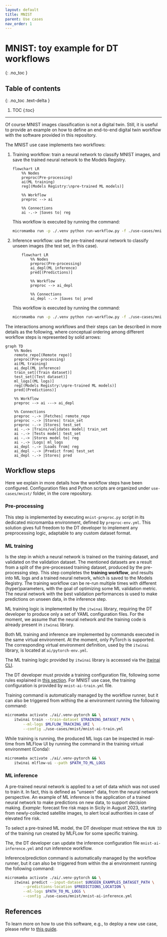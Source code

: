 ```yaml
---
layout: default
title: MNIST
parent: Use cases
nav_order: 1
---
```


# MNIST: toy example for DT workflows
{: .no_toc }

## Table of contents
{: .no_toc .text-delta }

1. TOC
{:toc}

---

Of course MNIST images classification is not a digital twin. Still, it is useful to
provide an example on how to define an end-to-end digital twin workflow with the
software provided in this repository.

The MNIST use case implements two workflows:

1. Training workflow: train a neural network to classify MNIST images, and save the trained
neural network to the Models Registry.

    ```mermaid
    flowchart LR
        %% Nodes
        preproc(Pre-processing)
        ai(ML training)
        reg[(Models Registry:\npre-trained ML models)]

        %% Workflow
        preproc --> ai

        %% Connections
        ai -.-> |Saves to| reg
    ```

    This workflow is executed by running the command:

    ```bash
    micromamba run -p ./.venv python run-workflow.py -f ./use-cases/mnist/training-workflow.yml
    ```

1. Inference workflow: use the pre-trained neural network to classify unseen images (the test set, in this case).

    ```mermaid
        flowchart LR
            %% Nodes
            preproc(Pre-processing)
            ai_depl(ML inference)
            pred[(Predictions)]

            %% Workflow
            preproc --> ai_depl 

            %% Connections
            ai_depl -.-> |Saves to| pred
    ```

    This workflow is executed by running the command:

    ```bash
    micromamba run -p ./.venv python run-workflow.py -f ./use-cases/mnist/inference-workflow.yml
    ```

The interactions among workflows and their steps can be described in more details as the following, where conceptual ordering
among different workflow steps is represented by solid arrows:

```mermaid
graph TD
    %% Nodes
    remote_repo[(Remote repo)]
    preproc(Pre-processing)
    ai(ML training)
    ai_depl(ML inference)
    train_set[(Train dataset)]
    test_set[(Test dataset)]
    ml_logs[(ML logs)]
    reg[(Models Registry:\npre-trained ML models)]
    pred[(Predictions)]

    %% Workflow
    preproc --> ai ---> ai_depl

    %% Connections
    preproc -.-> |Fetches| remote_repo
    preproc -.-> |Stores| train_set
    preproc -.-> |Stores| test_set
    ai -.-> |Trains/validates model| train_set
    ai -.-> |Tests model| test_set
    ai -.-> |Stores model to| reg
    ai -.-> |Logs| ml_logs
    ai_depl -.-> |Loads from| reg
    ai_depl -.-> |Predict from| test_set
    ai_depl -.-> |Stores| pred
```

## Workflow steps

Here we explain in more details how the workflow steps have been configured.
Configuration files and Python scripts are organized under `use-cases/mnist/`
folder, in the core repository.

### Pre-processing

This step is implemented by executing `mnist-preproc.py` script in its dedicated micromamba environment, defined by
`preproc-env.yml`. This solution gives full freedom to the DT developer to implement any preprocessing logic, adaptable
to any custom dataset format.

### ML training

Is the step in which a neural network is trained on the training dataset, and
validated on the validation dataset.
The mentioned datasets are a result from a split of the pre-processed training
dataset, produced by the pre-processing step.
This step completes the **training workflow**, and results into ML logs and a
trained neural network, which is saved to
the Models Registry. The training workflow can be re-run multiple times with different (hyper)parameters, with the goal
of optimizing some ML validation metric. The neural network with the best validation performances is used to make
predictions on unseen data, in the inference step.

ML training logic is implemented by the `itwinai` library, requiring the DT developer to produce only a set of YAML
configuration files. For the moment, we assume that the neural network and the training code is already present in
`itwinai` library.

Both ML training and inference are implemented by commands executed in the same virtual environment. At the moment,
only PyTorch is supported. The corresponding virtual environment definition, used by the `itwinai` library,
is located at `ai/pytorch-env.yml`.

The ML training logic provided by `itwinai` library is accessed via the
[itwinai CLI](../CLI).

The DT developer must provide a training configuration file, following some
rules explained in [this section](../How-to-use-this-software#ml-training-configuration). For MNIST use case, the
training configuration is provided by `mnist-ai-train.yml` file.

Training command is automatically managed by the workflow runner, but it can also
be triggered from withing the ai environment running the following command:

```bash
micromamba activate ./ai/.venv-pytorch && \
    itwinai train --train-dataset $TRAINING_DATASET_PATH \
        --ml-logs $MLFLOW_TRACKING_URI \
        --config ./use-cases/mnist/mnist-ai-train.yml
```

While training is running, the produced ML logs can be inspected in real-time from MLFlow UI by running the command in
the training virtual environment (Conda):

```bash
micromamba activate ./ai/.venv-pytorch && \
    itwinai mlflow-ui --path $PATH_TO_ML_LOGS
```

### ML inference

A pre-trained neural network is applied to a set of data which was not used to train it. In fact, this is defined as
"unseen" data, from the neural network perspective. An example of ML inference is the application of a trained neural
network to make predictions on new data, to support decision making. *Example*: forecast fire risk maps in Sicily in
August 2023, starting from newly-collected satellite images, to alert local authorities in case of elevated fire risk.

To select a pre-trained ML model, the DT developer must retrieve the `RUN ID` of
the training run created by MLFLow for some specific training.

The, the DT developer can update the inference configuration file
`mnist-ai-inference.yml` and run inference workflow.

Inference/prediction command is automatically managed by the workflow runner, but it can also be triggered from within
the ai environment running the following command:

```bash
micromamba activate ./ai/.venv-pytorch && \
    itwinai predict --input-dataset $UNSEEN_EXAMPLES_DATASET_PATH \
        --predictions-location $PREDICTIONS_LOCATION \
        --ml-logs $PATH_TO_ML_LOGS \
        --config ./use-cases/mnist/mnist-ai-inference.yml 
```

## References

To learn more on how to use this software, e.g., to deploy a new use case, please refer to [this guide](../How-to-use-this-software).
